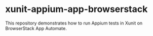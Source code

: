 # xunit-appium-app-browserstack
This repository demonstrates how to run Appium tests in Xunit on BrowserStack App Automate.
